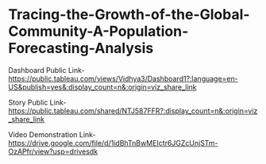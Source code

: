 # Tracing-the-Growth-of-the-Global-Community-A-Population-Forecasting-Analysis
 

Dashboard Public Link-https://public.tableau.com/views/Vidhya3/Dashboard1?:language=en-US&publish=yes&:display_count=n&:origin=viz_share_link
                     
Story Public Link-https://public.tableau.com/shared/NTJ587FFR?:display_count=n&:origin=viz_share_link

Video Demonstration Link-https://drive.google.com/file/d/1idBhTnBwMEIctr6JGZcUnjSTm-OzAPfr/view?usp=drivesdk
